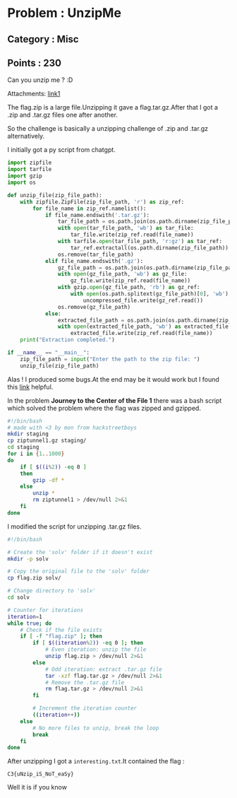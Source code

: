 # Problem : UnzipMe
## Category : Misc
## Points : 230

Can you unzip me ? :D

Attachments:
[link1](https://drive.google.com/drive/folders/15mKKauXfCTWgNFGVwLlVQ-get19KIpCw?usp=sharing)

The flag.zip is a large file.Unzipping it gave a flag.tar.gz.After that I got a .zip and .tar.gz files one after another.

So the challenge is basically a unzipping challenge of .zip and .tar.gz alternatively.

I initially got a py script from chatgpt.
```py
import zipfile
import tarfile
import gzip
import os

def unzip_file(zip_file_path):
    with zipfile.ZipFile(zip_file_path, 'r') as zip_ref:
        for file_name in zip_ref.namelist():
            if file_name.endswith('.tar.gz'):
                tar_file_path = os.path.join(os.path.dirname(zip_file_path), file_name)
                with open(tar_file_path, 'wb') as tar_file:
                    tar_file.write(zip_ref.read(file_name))
                with tarfile.open(tar_file_path, 'r:gz') as tar_ref:
                    tar_ref.extractall(os.path.dirname(zip_file_path))
                os.remove(tar_file_path)
            elif file_name.endswith('.gz'):
                gz_file_path = os.path.join(os.path.dirname(zip_file_path), file_name)
                with open(gz_file_path, 'wb') as gz_file:
                    gz_file.write(zip_ref.read(file_name))
                with gzip.open(gz_file_path, 'rb') as gz_ref:
                    with open(os.path.splitext(gz_file_path)[0], 'wb') as uncompressed_file:
                        uncompressed_file.write(gz_ref.read())
                os.remove(gz_file_path)
            else:
                extracted_file_path = os.path.join(os.path.dirname(zip_file_path), file_name)
                with open(extracted_file_path, 'wb') as extracted_file:
                    extracted_file.write(zip_ref.read(file_name))
    print("Extraction completed.")

if __name__ == "__main__":
    zip_file_path = input("Enter the path to the zip file: ")
    unzip_file(zip_file_path)
```

Alas ! I produced some bugs.At the end may be it would work but I found this [link](https://monliclican.medium.com/encryptctf2019-forensics-writeup-3f3930cae57d) helpful.

In the problem __Journey to the Center of the File 1__ there was a bash script which solved the problem where the flag was zipped and gzipped.

```bash
#!/bin/bash
# made with <3 by mon from hackstreetboys
mkdir staging
cp ziptunnel1.gz staging/
cd staging
for i in {1..1000}
do
    if [ $((i%2)) -eq 0 ]
    then
        gzip -df *
    else
        unzip *
        rm ziptunnel1 > /dev/null 2>&1
    fi
done
```

I modified the script for unzipping .tar.gz files.

```bash
#!/bin/bash

# Create the 'solv' folder if it doesn't exist
mkdir -p solv

# Copy the original file to the 'solv' folder
cp flag.zip solv/

# Change directory to 'solv'
cd solv

# Counter for iterations
iteration=1
while true; do
    # Check if the file exists
    if [ -f "flag.zip" ]; then
        if [ $((iteration%2)) -eq 0 ]; then
            # Even iteration: unzip the file
            unzip flag.zip > /dev/null 2>&1
        else
            # Odd iteration: extract .tar.gz file
            tar -xzf flag.tar.gz > /dev/null 2>&1
            # Remove the .tar.gz file
            rm flag.tar.gz > /dev/null 2>&1
        fi

        # Increment the iteration counter
        ((iteration++))
    else
        # No more files to unzip, break the loop
        break
    fi
done
```
After unzipping I got a `interesting.txt`.It contained the flag : 
```
C3{uNzip_iS_NoT_eaSy}
```

Well it is if you know